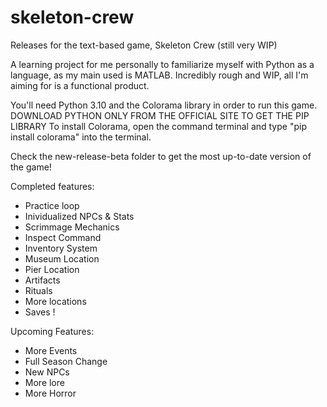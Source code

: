 # skeleton-crew
Releases for the text-based game, Skeleton Crew (still very WIP)

A learning project for me personally to familiarize myself with Python as a language, as my main used is MATLAB.
Incredibly rough and WIP, all I'm aiming for is a functional product.

You'll need Python 3.10 and the Colorama library in order to run this game.
DOWNLOAD PYTHON ONLY FROM THE OFFICIAL SITE TO GET THE PIP LIBRARY
To install Colorama, open the command terminal and type "pip install colorama" into the terminal.

Check the new-release-beta folder to get the most up-to-date version of the game!

Completed features:
- Practice loop
- Inividualized NPCs & Stats
- Scrimmage Mechanics
- Inspect Command
- Inventory System
- Museum Location
- Pier Location
- Artifacts
- Rituals
- More locations 
- Saves !

Upcoming Features:
- More Events
- Full Season Change
- New NPCs
- More lore
- More Horror
